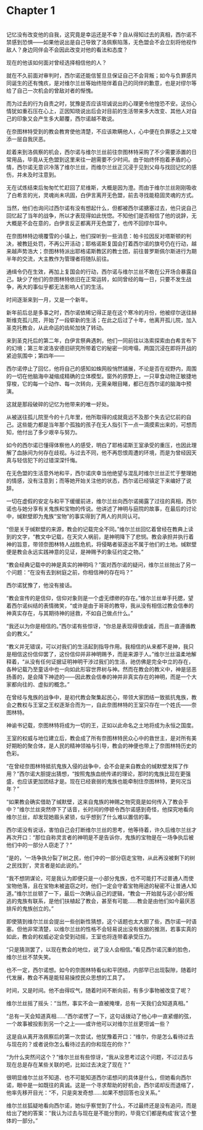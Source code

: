 # Chapter 1

<br>
记忆没有改变他的自我，这究竟是幸运还是不幸？自从得知过去的真相，西尔诺不禁感到恐惧——如果他说出是自己导致了洛佩察陷落，无色盟会不会立刻将他视作敌人？身边同伴会不会因此改变对他的看法和态度？

现在的他该如何面对曾经选择相信他的人？

就在不久前面对审判时，西尔诺还能信誓旦旦保证自己不会背叛；如今与负罪感共同诞生的还有愧疚，是对维尔兰丝等始终陪伴着自己的同伴的歉意，也是对缪尔等给了自己一次机会的曾敌对者的惭愧。

而为过去的行为自责之时，犹豫是否应该坦诚说出的心理更令他惶恐不安。这份心情犹如重石压在心上，正因知晓说出后会对目前的生活带来多大改变、其他人对自己的印象又会产生多大颠覆，西尔诺越不敢说。

在奈图林特受到的教会教育使他清楚，不应该欺瞒他人，心中便在负罪感之上又增添一层自我厌恶。

趁着来到洛佩察的机会，西尔诺与维尔兰丝前往奈图林特采购了不少需要添置的日常用品，毕竟从无色盟到这里来往一趟需要不少时间。由于始终怀抱着矛盾的心情，西尔诺无意识冷落了维尔兰丝，而维尔兰丝正沉浸于见到父母与找回记忆的感伤，并未及时注意到。

无在试炼结束后匆匆忙忙赶回了尼维斯，大概是因为澄。而由于维尔兰丝刚刚吸收了白希言的光，灵魂尚未巩固，白伊言离开无色盟，前去寻找能稳固灵魂的方式。

当然，他们也询问过西尔诺有没有想起什么，但都被西尔诺搪塞过去，他只说自己回忆起了当年的战争，所以才表现得如此恍惚。不知他们是否相信了他的说辞，无大概是不会在意的，白伊言反正都离开无色盟了，也传不回缪尔耳中。

在奈图林特边境覆雪的小镇上，他们探听到一些消息：帕卡拉因反对塔斯顿的判决，被教廷处罚，不再公开活动；耶格诺斯复国会打着西尔诺的旗号仍在行动，越来越声势浩大；奈图林特派出耶格诺斯教区的教士团，前往普罗斯佩尔斯进行为期半年的交流，大主教作为管理者将随队前往。

通缉令仍在生效，再加上复国会的行动，西尔诺与维尔兰丝不敢在公开场合暴露自己。缺少了他们的奈图林特依旧在正常运转，如同曾经的每一日，只要不发生战争，再大的事似乎都无法影响人们的生活。

时间逐渐来到一月，又是一个新年。

新年前后总是多事之时，西尔诺依稀记得正是在这个寒冷的月份，他被缪尔送往赫斯维克孤儿院，开始了一段崭新的生活；在此之后过了十年，他离开孤儿院，加入圣克托教会，从此命运的齿轮加快了转动。

来到圣克托后的第二年，白伊言祭典遇刺，他们一同前往以洛索探索由白希言布下的幻境；第三年波洛安德旧研究所带着它的秘密一同垮塌，两国沉浸在即将开战的紧迫氛围中；第四年——

西尔诺停止了回忆，他将自己的感知如蛛网般悄然铺展，不论是否在视野内，周围的一切在他脑海中凝缩成精确的立体模型。窗外的原野上，一只草食动物正敏捷地穿梭，它的每一个动作、每一次转向，无需亲眼目睹，都已在西尔诺的脑海中预演。

这就是那段破碎的记忆为他带来的唯一好处。

从被送往孤儿院至今的十几年里，他所取得的成就竟远不及那个失去记忆前的自己。这些能力都是当年那个孤独的孩子在无人指引下一点一滴摸索出来的，可想而知，他付出了多少艰辛与努力。

如今的西尔诺已懂得体察他人的感受，明白了耶格诺斯王室承受的重压，也因此理解了血脉间为何存在歧视。与过去不同，他不再怨恨周遭的环境，而是为曾经因天真与轻信犯下的过错深深忏悔。

在无色盟的生活意外地和平，西尔诺庆幸当他绝望与混乱时维尔兰丝正忙于整理她的情感，没有注意到；而等她开始关注他的状态，西尔诺已经镇定下来编好了说辞。

一切在虚假的安定与和平下缓缓前进，维尔兰丝向西尔诺揭露了过往的真相，西尔诺也与她分享有关鬼族和宝物的传说。他讲述了神明与庭院的故事，在最后的讨论中，缄默壁即为鬼族“宝物”的事实得到了两人的共同认可。

“但是关于缄默壁的来源，教会的记载完全不同。”维尔兰丝回忆着曾经在教典上读到的文字，“教文中记载，在天灾人祸前，是神明降下了悲悯。教会承担并执行着神的旨意，带领奈图林特人战胜危机，将侵略者驱逐出不属于他们的土地。缄默壁便是教会永远实践神意的见证，是神赐予的象征约定之物。”

“教会经典记载中的神是真实的神明吗？”面对西尔诺的疑问，维尔兰丝抛出了另一个问题：“在没有去到树庭之前，你相信神的存在吗？”

西尔诺犹豫了，他没有接话。

“教会宣传的是信仰，信仰对象则是一个虚无缥缈的存在。”维尔兰丝单手托腮，望着西尔诺纠结的表情微笑，“或许是由于哥哥的教导，我从没有相信过教会信奉的神真实存在，与其期待神的拯救，不如自己做点什么。”

“我还以为你是相信的。”西尔诺有些惊讶，“你总是表现得很虔诚，而且一直遵循教会的教义。”

“教义并无错误，可以对我们的生活起到指导作用。我相信的从来都不是神，我只是相信这份信仰罢了，这份信仰并非神明赐予，而是来源于人。”维尔兰丝温柔地解释着，“从没有任何证据证明神明干涉过我们的生活，祂仿佛是完全中立的存在，各种记载乃至童话中也一向如此形容世界树与神。然而在教会的教义中，神是惩恶扬善的，是会降下神迹的——因此教会信奉的神并非真实存在的神明，而是一个大家都向往的、虚拟的概念。”

在曾经与鬼族的战争中，是初代教会聚集起民心，带领大家团结一致抵抗鬼族，教会之教权与王室之王权逐渐合而为一，自此奈图林特的王室只存在一个姓氏——奈图林特。

神谕书记载，奈图林特将成为一切的王，正如以此命名之土地将成为永恒之国度。

王室的权威与地位建立后，教会成了所有奈图林特民众心中的救世主，是对所有美好期盼的聚合体，是人民的精神领袖与引导，教会的神便也带上了奈图林特历史的色彩。

“在曾经奈图林特抵抗鬼族入侵的战争中，会不会是来自教会的缄默壁发挥了作用？”西尔诺大胆提出猜想，“按照鬼族血统传递的理论，那时的鬼族比现在更强盛，也应该更加团结才是。现在已经衰弱的鬼族也能牵制住奈图林特，更何况当年？”

“如果教会确实借助了缄默壁，这来自鬼族的神赐之物究竟是如何传入了教会手中？”维尔兰丝突然停下了话音，长时间的停顿令西尔诺感到奇怪，他探究地看向维尔兰丝，却发现她眉头紧锁，似乎想到了什么难以置信的事。

西尔诺没有说话，害怕自己会打断维尔兰丝的思考，他等待着，许久后维尔兰丝才再次开口：“那位自称灵言者的神明是不是告诉你，鬼族的宝物是在一场争执后被他们中的一部分人窃走了？”

“是的，‘一场争执分裂了树之民，他们中的一部分窃走宝物，从此再没被剩下的树之民找到’，灵言者是如此说的。”

“我不想阴谋论，可是我认为即便只是一小部分鬼族，也不可能打不过普通人而使宝物他落，且在宝物未被盗窃之时，他们一定会守着宝物用途的秘密不让普通人知道。”维尔兰丝顿了一下，最后一次确认自己的逻辑，“教会一开始就与这小部分叛逃的鬼族有联系，是他们扶植起了教会，甚至有可能……教会是由他们如今最厌恶排斥的鬼族创立的。”

即使猜到维尔兰丝会提出一些创新性猜想，这个话题也太大胆了些，西尔诺一时语塞。但他非常清楚，以维尔兰丝的性格不会轻易说出没有依据的推测，若事实真的如此，教会的权威必定会受到动摇，王室也将连带着承受压力。

“只是猜测罢了，以现在教会的地位，说了没人会相信。”看见西尔诺沉重的脸色，维尔兰丝不禁失笑。

也不一定，西尔诺想。如今的奈图林特看似和平团结，内部早已出现裂隙，随着时代发展，教会不再是能轻易操控民众思想的工具了。

时间，又是时间。他不由得叹气，随着时间不断向前，有多少事物被改变了呢？

维尔兰丝摇了摇头：“当然，事实不会一直被掩埋，总有一天我们会知道真相。”

“总有一天会知道真相……”西尔诺愣了一下，这句话拨动了他心中一直紧绷的弦，一个故事被投影到另一个之上——或许他可以对维尔兰丝更坦诚一些？

这是自从离开洛佩察后的第一次尝试，他犹豫着开口：“维尔，你是怎么看待过去与现在的？或者说你怎么看待过去的你和现在的你？”

“为什么突然问这个？”维尔兰丝有些惊讶，“我从没思考过这个问题，不过过去与现在总是存在某些关联的吧，比如过去决定了现在？”

很明显维尔兰丝不知道、也不可能知道西尔诺想问的具体是什么，但她看向西尔诺，眼中是一如既往的真诚。这是一个寻求帮助的好机会，西尔诺却反而退缩了，他率先移开目光：“不，只是突发奇想……如果不想回答也没关系。”

维尔兰丝狐疑地看向西尔诺，她似乎察觉到了什么，不过最终还是没有追问，而是给出了她的答案：“我认为过去与现在是不能分割的，毕竟它们都是构成‘我’这个整体的一部分。”
